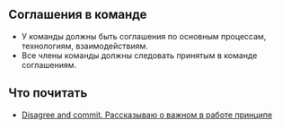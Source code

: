 ## Соглашения в команде

* У команды должны быть соглашения по основным процессам, технологиям, взаимодействиям.
* Все члены команды должны следовать принятым в команде соглашениям.

## Что почитать

* [Disagree and commit. Рассказываю о важном в работе принципе](https://mikeozornin.ru/blog/all/disagree-and-commit/)
